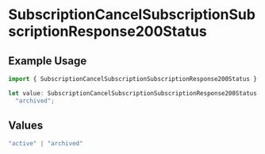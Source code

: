 # SubscriptionCancelSubscriptionSubscriptionResponse200Status

## Example Usage

```typescript
import { SubscriptionCancelSubscriptionSubscriptionResponse200Status } from "jani-payments/models/operations";

let value: SubscriptionCancelSubscriptionSubscriptionResponse200Status =
  "archived";
```

## Values

```typescript
"active" | "archived"
```